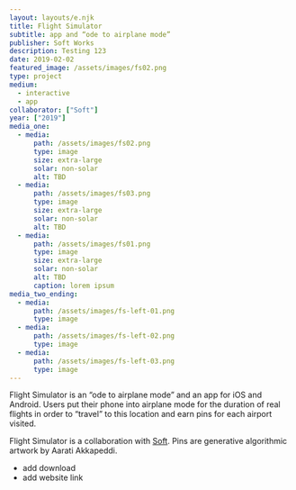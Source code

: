 ```yaml
---
layout: layouts/e.njk
title: Flight Simulator
subtitle: app and “ode to airplane mode”
publisher: Soft Works
description: Testing 123
date: 2019-02-02
featured_image: /assets/images/fs02.png
type: project
medium:
  - interactive
  - app
collaborator: ["Soft"]
year: ["2019"]
media_one:
  - media:
      path: /assets/images/fs02.png
      type: image
      size: extra-large
      solar: non-solar
      alt: TBD
  - media:
      path: /assets/images/fs03.png
      type: image
      size: extra-large
      solar: non-solar
      alt: TBD
  - media:
      path: /assets/images/fs01.png
      type: image
      size: extra-large
      solar: non-solar
      alt: TBD
      caption: lorem ipsum
media_two_ending:
  - media:
      path: /assets/images/fs-left-01.png
      type: image
  - media:
      path: /assets/images/fs-left-02.png
      type: image
  - media:
      path: /assets/images/fs-left-03.png
      type: image
---
```


Flight Simulator is an “ode to airplane mode” and an app for iOS and Android. Users put their phone into airplane mode for the duration of real flights in order to “travel” to this location and earn pins for each airport visited. 

Flight Simulator is a collaboration with [Soft](/with/soft). Pins are generative algorithmic artwork by Aarati Akkapeddi.

* add download
* add website link

<!-- “I love that this lets me use my phone less and experience something beautiful. The details of what you see out of the window, raindrops and the pins you collect all are great.” — su.b3

“it’s like @Headspace without the guidance”

“Flight Simulator, an iOS app that doesn’t let you fly the plane... you just start a trip and stare peacefully out the window” — kottke.org -->